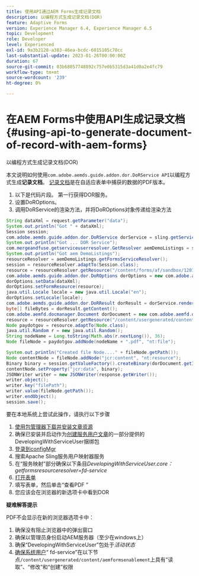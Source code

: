```yaml
---
title: 使用API通过AEM Forms生成记录文档
description: 以编程方式生成记录文档(DOR)
feature: Adaptive Forms
version: Experience Manager 6.4, Experience Manager 6.5
topic: Development
role: Developer
level: Experienced
exl-id: 9a3b2128-a383-46ea-bcdc-6015105c70cc
last-substantial-update: 2023-01-26T00:00:00Z
duration: 67
source-git-commit: 03b68057748892c757e0b5315d3a41d0a2e4fc79
workflow-type: tm+mt
source-wordcount: '239'
ht-degree: 0%

---
```


# 在AEM Forms中使用API生成记录文档 {#using-api-to-generate-document-of-record-with-aem-forms}

以编程方式生成记录文档(DOR)

本文说明如何使用`com.adobe.aemds.guide.addon.dor.DoRService API`以编程方式生成&#x200B;**记录文档**。 [记录文档](https://experienceleague.adobe.com/docs/experience-manager-65/forms/adaptive-forms-advanced-authoring/generate-document-of-record-for-non-xfa-based-adaptive-forms.html?lang=zh-Hans)是在自适应表单中捕获的数据的PDF版本。

1. 以下是代码片段。 第一行获得DOR服务。
1. 设置DoROptions。
1. 调用DoRService的渲染方法，并将DoROptions对象传递给渲染方法

```java
String dataXml = request.getParameter("data");
System.out.println("Got " + dataXml);
Session session;
com.adobe.aemds.guide.addon.dor.DoRService dorService = sling.getService(com.adobe.aemds.guide.addon.dor.DoRService.class);
System.out.println("Got ... DOR Service");
com.mergeandfuse.getserviceuserresolver.GetResolver aemDemoListings = sling.getService(com.mergeandfuse.getserviceuserresolver.GetResolver.class);
System.out.println("Got aem DemoListings");
resourceResolver = aemDemoListings.getFormsServiceResolver();
session = resourceResolver.adaptTo(Session.class);
resource = resourceResolver.getResource("/content/forms/af/sandbox/1201-borrower-payments");
com.adobe.aemds.guide.addon.dor.DoROptions dorOptions = new com.adobe.aemds.guide.addon.dor.DoROptions();
dorOptions.setData(dataXml);
dorOptions.setFormResource(resource);
java.util.Locale locale = new java.util.Locale("en");
dorOptions.setLocale(locale);
com.adobe.aemds.guide.addon.dor.DoRResult dorResult = dorService.render(dorOptions);
byte[] fileBytes = dorResult.getContent();
com.adobe.aemfd.docmanager.Document dorDocument = new com.adobe.aemfd.docmanager.Document(fileBytes);
resource = resourceResolver.getResource("/content/usergenerated/content/aemformsenablement");
Node paydotgov = resource.adaptTo(Node.class);
java.util.Random r = new java.util.Random();
String nodeName = Long.toString(Math.abs(r.nextLong()), 36);
Node fileNode = paydotgov.addNode(nodeName + ".pdf", "nt:file");

System.out.println("Created file Node...." + fileNode.getPath());
Node contentNode = fileNode.addNode("jcr:content", "nt:resource");
Binary binary = session.getValueFactory().createBinary(dorDocument.getInputStream());
contentNode.setProperty("jcr:data", binary);
JSONWriter writer = new JSONWriter(response.getWriter());
writer.object();
writer.key("filePath");
writer.value(fileNode.getPath());
writer.endObject();
session.save();
```

要在本地系统上尝试此操作，请执行以下步骤

1. [使用包管理器下载并安装文章资源](assets/dor-with-api.zip)
1. 确保已安装并启动作为[创建服务用户文章](service-user-tutorial-develop.md)的一部分提供的DevelopingWithServiceUser捆绑包
1. [登录到configMgr](http://localhost:4502/system/console/configMgr)
1. 搜索Apache Sling服务用户映射器服务
1. 在“服务映射”部分确保以下条目&#x200B;_DevelopingWithServiceUser.core：getformsresourceresolver=fd-service_
1. [打开表单](http://localhost:4502/content/dam/formsanddocuments/sandbox/1201-borrower-payments/jcr:content?wcmmode=disabled)
1. 填写表单，然后单击“查看PDF ”
1. 您应该会在浏览器的新选项卡中看到DOR


**疑难解答提示**

PDF不会显示在新的浏览器选项卡中：

1. 确保没有阻止浏览器中的弹出窗口
1. 确保以管理员身份启动AEM服务器（至少在windows上）
1. 确保“DevelopingWithServiceUser”包处于&#x200B;*活动状态*
1. [确保系统用户](http://localhost:4502/useradmin)“ fd-service”在以下节点`/content/usergenerated/content/aemformsenablement`上具有“读取”、“修改”和“创建”权限
